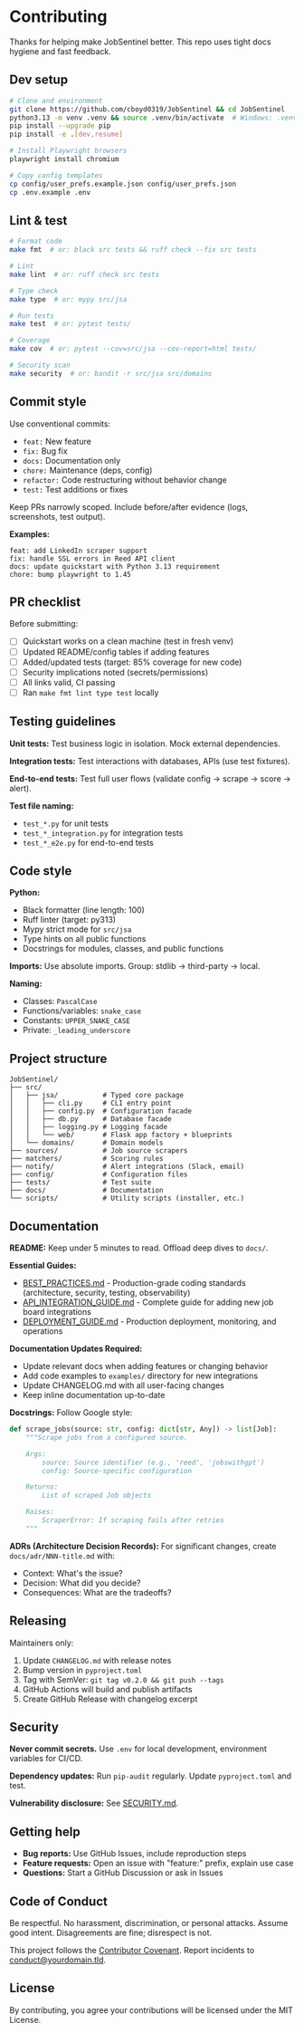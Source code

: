 # Contributing

Thanks for helping make JobSentinel better. This repo uses tight docs hygiene and fast feedback.

## Dev setup

```bash
# Clone and environment
git clone https://github.com/cboyd0319/JobSentinel && cd JobSentinel
python3.13 -m venv .venv && source .venv/bin/activate  # Windows: .venv\Scripts\activate
pip install --upgrade pip
pip install -e .[dev,resume]

# Install Playwright browsers
playwright install chromium

# Copy config templates
cp config/user_prefs.example.json config/user_prefs.json
cp .env.example .env
```

## Lint & test

```bash
# Format code
make fmt  # or: black src tests && ruff check --fix src tests

# Lint
make lint  # or: ruff check src tests

# Type check
make type  # or: mypy src/jsa

# Run tests
make test  # or: pytest tests/

# Coverage
make cov  # or: pytest --cov=src/jsa --cov-report=html tests/

# Security scan
make security  # or: bandit -r src/jsa src/domains
```

## Commit style

Use conventional commits:
- `feat:` New feature
- `fix:` Bug fix
- `docs:` Documentation only
- `chore:` Maintenance (deps, config)
- `refactor:` Code restructuring without behavior change
- `test:` Test additions or fixes

Keep PRs narrowly scoped. Include before/after evidence (logs, screenshots, test output).

**Examples:**
```
feat: add LinkedIn scraper support
fix: handle SSL errors in Reed API client
docs: update quickstart with Python 3.13 requirement
chore: bump playwright to 1.45
```

## PR checklist

Before submitting:
- [ ] Quickstart works on a clean machine (test in fresh venv)
- [ ] Updated README/config tables if adding features
- [ ] Added/updated tests (target: 85% coverage for new code)
- [ ] Security implications noted (secrets/permissions)
- [ ] All links valid, CI passing
- [ ] Ran `make fmt lint type test` locally

## Testing guidelines

**Unit tests:** Test business logic in isolation. Mock external dependencies.

**Integration tests:** Test interactions with databases, APIs (use test fixtures).

**End-to-end tests:** Test full user flows (validate config → scrape → score → alert).

**Test file naming:**
- `test_*.py` for unit tests
- `test_*_integration.py` for integration tests
- `test_*_e2e.py` for end-to-end tests

## Code style

**Python:**
- Black formatter (line length: 100)
- Ruff linter (target: py313)
- Mypy strict mode for `src/jsa`
- Type hints on all public functions
- Docstrings for modules, classes, and public functions

**Imports:** Use absolute imports. Group: stdlib → third-party → local.

**Naming:**
- Classes: `PascalCase`
- Functions/variables: `snake_case`
- Constants: `UPPER_SNAKE_CASE`
- Private: `_leading_underscore`

## Project structure

```
JobSentinel/
├── src/
│   ├── jsa/           # Typed core package
│   │   ├── cli.py     # CLI entry point
│   │   ├── config.py  # Configuration facade
│   │   ├── db.py      # Database facade
│   │   ├── logging.py # Logging facade
│   │   └── web/       # Flask app factory + blueprints
│   └── domains/       # Domain models
├── sources/           # Job source scrapers
├── matchers/          # Scoring rules
├── notify/            # Alert integrations (Slack, email)
├── config/            # Configuration files
├── tests/             # Test suite
├── docs/              # Documentation
└── scripts/           # Utility scripts (installer, etc.)
```

## Documentation

**README:** Keep under 5 minutes to read. Offload deep dives to `docs/`.

**Essential Guides:**
- [BEST_PRACTICES.md](../BEST_PRACTICES.md) - Production-grade coding standards (architecture, security, testing, observability)
- [API_INTEGRATION_GUIDE.md](../API_INTEGRATION_GUIDE.md) - Complete guide for adding new job board integrations
- [DEPLOYMENT_GUIDE.md](../DEPLOYMENT_GUIDE.md) - Production deployment, monitoring, and operations

**Documentation Updates Required:**
- Update relevant docs when adding features or changing behavior
- Add code examples to `examples/` directory for new integrations
- Update CHANGELOG.md with all user-facing changes
- Keep inline documentation up-to-date

**Docstrings:** Follow Google style:
```python
def scrape_jobs(source: str, config: dict[str, Any]) -> list[Job]:
    """Scrape jobs from a configured source.

    Args:
        source: Source identifier (e.g., 'reed', 'jobswithgpt')
        config: Source-specific configuration

    Returns:
        List of scraped Job objects

    Raises:
        ScraperError: If scraping fails after retries
    """
```

**ADRs (Architecture Decision Records):** For significant changes, create `docs/adr/NNN-title.md` with:
- Context: What's the issue?
- Decision: What did you decide?
- Consequences: What are the tradeoffs?

## Releasing

Maintainers only:
1. Update `CHANGELOG.md` with release notes
2. Bump version in `pyproject.toml`
3. Tag with SemVer: `git tag v0.2.0 && git push --tags`
4. GitHub Actions will build and publish artifacts
5. Create GitHub Release with changelog excerpt

## Security

**Never commit secrets.** Use `.env` for local development, environment variables for CI/CD.

**Dependency updates:** Run `pip-audit` regularly. Update `pyproject.toml` and test.

**Vulnerability disclosure:** See [SECURITY.md](SECURITY.md).

## Getting help

- **Bug reports:** Use GitHub Issues, include reproduction steps
- **Feature requests:** Open an issue with "feature:" prefix, explain use case
- **Questions:** Start a GitHub Discussion or ask in Issues

## Code of Conduct

Be respectful. No harassment, discrimination, or personal attacks. Assume good intent. Disagreements are fine; disrespect is not.

This project follows the [Contributor Covenant](https://www.contributor-covenant.org/). Report incidents to conduct@yourdomain.tld.

## License

By contributing, you agree your contributions will be licensed under the MIT License.
